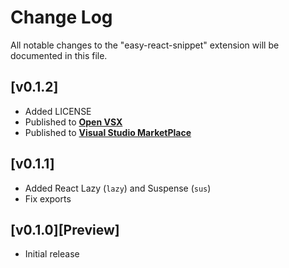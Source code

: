 # Change Log

All notable changes to the "easy-react-snippet" extension will be documented in this file.

## [v0.1.2]

- Added LICENSE
- Published to **[Open VSX](https://open-vsx.org/extension/ShishirSingh/easy-react-snippet)**
- Published to **[Visual Studio MarketPlace ](https://marketplace.visualstudio.com/items?itemName=ShishirSingh.easy-react-snippet)**

## [v0.1.1]

- Added React Lazy (`lazy`) and Suspense (`sus`)
- Fix exports

## [v0.1.0][Preview]

- Initial release